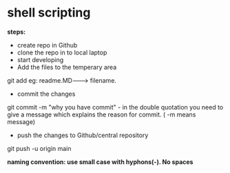 # shell scripting 

**steps:**
* create repo in Github
* clone the repo in to local laptop
* start developing
* Add the files to the temperary area

git add <file-name> eg: readme.MD---> filename.

* commit the changes

git commit -m "why you have commit" - in the double quotation you need to give a message which explains the reason for commit. ( -m means message)

* push the changes to Github/central repository

git push -u origin main  

**naming convention: use small case with hyphons(-). No spaces** 